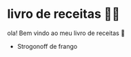 # livro de receitas :man_cook:



ola! Bem vindo ao meu livro de receitas :wave:

- Strogonoff de frango